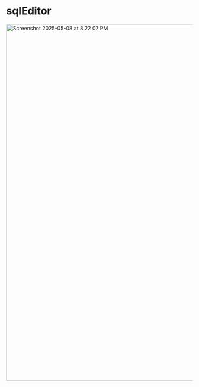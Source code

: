 # sqlEditor
<img width="960" alt="Screenshot 2025-05-08 at 8 22 07 PM" src="https://github.com/user-attachments/assets/29d0a283-8c52-4d08-bab0-3591d7004b0a" />
